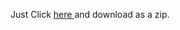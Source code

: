 <!DOCTYPE html>
<html>
<head>
	<title>macOS cursors for Windows</title>
</head>
<body>
<p>
	Just Click
	<a href="https://github.com/TechnoBoy101/macOS-cursors-for-Windows.git">
		here
	</a>
	and download as a zip.
</body>
</html>
